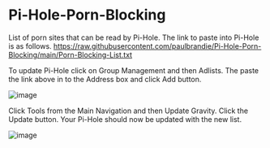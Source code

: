 # Pi-Hole-Porn-Blocking
List of porn sites that can be read by Pi-Hole.
The link to paste into Pi-Hole is as follows. https://raw.githubusercontent.com/paulbrandie/Pi-Hole-Porn-Blocking/main/Porn-Blocking-List.txt

To update Pi-Hole click on Group Management and then Adlists. The paste the link above in to the Address box and click Add button.

![image](https://user-images.githubusercontent.com/26074836/117903369-50470600-b2c7-11eb-822e-2dd1c951493b.png)

Click Tools from the Main Navigation and then Update Gravity. Click the Update button. Your Pi-Hole should now be updated with the new list.

![image](https://user-images.githubusercontent.com/26074836/117903862-3b1ea700-b2c8-11eb-840c-986b184a46e1.png)
